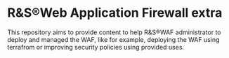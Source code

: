 # R&S®Web Application Firewall extra

This repository aims to provide content to help R&S®WAF administrator to deploy and managed the WAF, like for example, deploying the WAF using terrafrom or improving security policies using provided uses.

